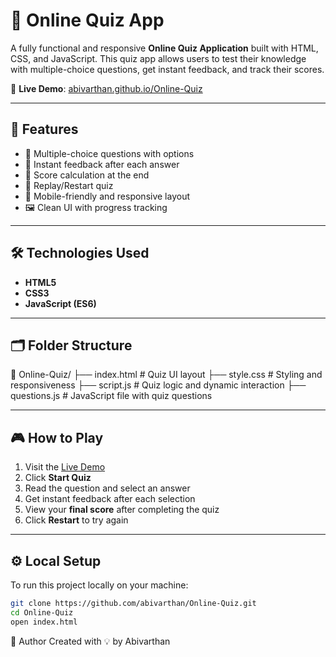
# 🧠 Online Quiz App

A fully functional and responsive **Online Quiz Application** built with HTML, CSS, and JavaScript. This quiz app allows users to test their knowledge with multiple-choice questions, get instant feedback, and track their scores.

🔗 **Live Demo**: [abivarthan.github.io/Online-Quiz](https://abivarthan.github.io/Online-Quiz/)

---



## 🚀 Features

- 📄 Multiple-choice questions with options
- 🧠 Instant feedback after each answer
- 🧮 Score calculation at the end
- 🔁 Replay/Restart quiz
- 📱 Mobile-friendly and responsive layout
- 🖼️ Clean UI with progress tracking

---

## 🛠️ Technologies Used

- **HTML5**
- **CSS3**
- **JavaScript (ES6)**

---

## 🗂️ Folder Structure

📁 Online-Quiz/
├── index.html # Quiz UI layout
├── style.css # Styling and responsiveness
├── script.js # Quiz logic and dynamic interaction
├── questions.js # JavaScript file with quiz questions

---

## 🎮 How to Play

1. Visit the [Live Demo](https://abivarthan.github.io/Online-Quiz/)
2. Click **Start Quiz**
3. Read the question and select an answer
4. Get instant feedback after each selection
5. View your **final score** after completing the quiz
6. Click **Restart** to try again

---

## ⚙️ Local Setup

To run this project locally on your machine:

```bash
git clone https://github.com/abivarthan/Online-Quiz.git
cd Online-Quiz
open index.html
```



🙌 Author
Created with 💡 by Abivarthan
